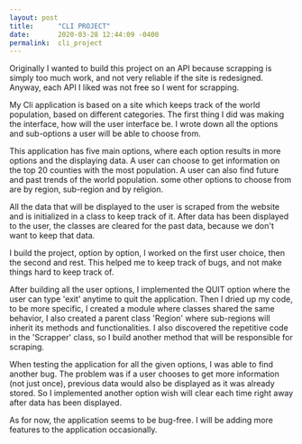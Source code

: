 ```yaml
---
layout: post
title:      "CLI PROJECT"
date:       2020-03-28 12:44:09 -0400
permalink:  cli_project
---
```



Originally I wanted to build this project on an API because scrapping is simply too much work, and not very reliable if the site is redesigned. Anyway,  each API I liked was not free so I went for scrapping.

My Cli application is based on a site which keeps track of the world population, based on different categories. 
The first thing I did was making the interface, how will the user interface be. I wrote down all the options and sub-options a user will be able to choose from.

This application has five main options, where each option results in more options and the displaying data. A user can choose to get information on the top 20 counties with the most population. A user can also find future and past trends of the world population. some other options to choose from are by region, sub-region and by religion.

All the data that will be displayed to the user is scraped from the website and is initialized in a class to keep track of it. After data has been displayed to the user, the classes are cleared for the past data, because we don't want to keep that data.

I build the project, option by option, I worked on the first user choice, then the second and rest. This helped me to keep track of bugs, and not make things hard to keep track of. 
 
 After building all the user options, I implemented the QUIT option where the user can type 'exit' anytime to quit the application. Then I dried up my code, to be more specific, I created a module where classes shared the same behavior, I also created a parent class 'Region' where sub-regions will inherit its methods and functionalities. I also discovered the repetitive code in the 'Scrapper' class, so I build another method that will be responsible for scraping.
 
 When testing the application for all the given options, I was able to find another bug. The problem was if a user chooses to get more information (not just once), previous data would also be displayed as it was already stored. So I implemented another option wish will clear each time right away after data has been displayed.

As for now, the application seems to be bug-free. I will be adding more features to the application occasionally.


